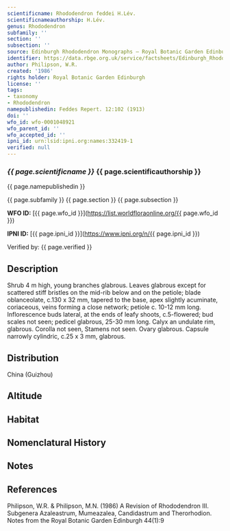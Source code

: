 ```yaml
---
scientificname: Rhododendron feddei H.Lév.
scientificnameauthorship: H.Lév.
genus: Rhododendron
subfamily: ''
section: ''
subsection: ''
source: Edinburgh Rhododendron Monographs – Royal Botanic Garden Edinburgh
identifier: https://data.rbge.org.uk/service/factsheets/Edinburgh_Rhododendron_Monographs.xhtml
author: Philipson, W.R.
created: '1986'
rights holder: Royal Botanic Garden Edinburgh
license: ''
tags:
- taxonomy
- Rhododendron
namepublishedin: Feddes Repert. 12:102 (1913)
doi: ''
wfo_id: wfo-0001048921
wfo_parent_id: ''
wfo_accepted_id: ''
ipni_id: urn:lsid:ipni.org:names:332419-1
verified: null
---
```

### _{{ page.scientificname }}_ {{ page.scientificauthorship }}
 {{ page.namepublishedin }}

{{ page.subfamily }} {{ page.section }} {{ page.subsection }}

**WFO ID:** [{{ page.wfo_id }}](https://list.worldfloraonline.org/{{ page.wfo_id }})

**IPNI ID:** [{{ page.ipni_id }}](https://www.ipni.org/n/{{ page.ipni_id }})

Verified by: {{ page.verified }}



## Description
Shrub 4 m high, young branches glabrous. Leaves glabrous except for scattered stiff bristles on the mid-rib below and on the petiole; blade oblanceolate, c.130 x 32 mm, tapered to the base, apex slightly acuminate, coriaceous, veins forming a close network; petiole c. 10-12 mm long. Inflorescence buds lateral, at the ends of leafy shoots, c.5-flowered; bud scales not seen; pedicel glabrous, 25-30 mm long. Calyx an undulate rim, glabrous. Corolla not seen, Stamens not seen. Ovary glabrous. Capsule narrowly cylindric, c.25 x 3 mm, glabrous.

## Distribution
China (Guizhou)

## Altitude


## Habitat


## Nomenclatural History

                       
## Notes


## References

Philipson, W.R. & Philipson, M.N. (1986) A Revision of Rhododendron III. Subgenera Azaleastrum, Mumeazalea, Candidastrum and Therorhodion. Notes from the Royal Botanic Garden Edinburgh 44(1):9
